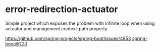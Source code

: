 # error-redirection-actuator
Simple project which exposes the problem with infinite loop when using actuator and management.context-path property

https://github.com/spring-projects/spring-boot/issues/4853
spring-boot@1.3.1
